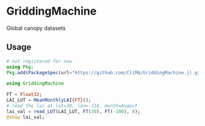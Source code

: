 # GriddingMachine

Global canopy datasets

## Usage
```julia
# not registered for now
using Pkg;
Pkg.add(PackageSpec(url="https://github.com/CliMA/GriddingMachine.jl.git"));

using GriddingMachine

FT = Float32;
LAI_LUT = MeanMonthlyLAI{FT}();
# read the lai at lat=30, lon=-118, month=Augest
lai_val = read_LUT(LAI_LUT, FT(30), FT(-100), 8);
@show lai_val;
```
